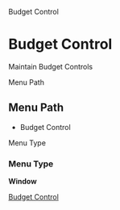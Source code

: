 
Budget Control
# Budget Control


Maintain Budget Controls

Menu Path
## Menu Path



- Budget Control

Menu Type
### Menu Type

**Window**


[Budget Control](../../window-budget-control.md)